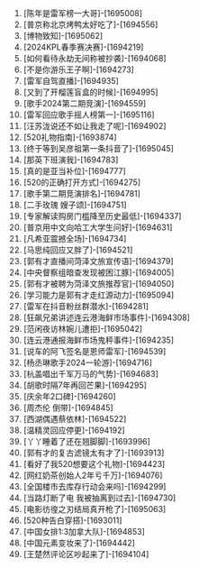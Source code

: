 
1. [陈年是雷军榜一大哥]-[1695008]
1. [普京称北京烤鸭太好吃了]-[1694556]
1. [博物致知]-[1695062]
1. [2024KPL春季赛决赛]-[1694219]
1. [如何看待永劫无间称被抄袭]-[1694068]
1. [不是你游乐王子啊]-[1694273]
1. [雷军自驾直播]-[1694935]
1. [又到了开榴莲盲盒的时候]-[1694995]
1. [歌手2024第二期竞演]-[1694559]
1. [雷军回应歌手摇人榜第一]-[1695116]
1. [汪苏泷说还不如让我走了呢]-[1694902]
1. [520礼物指南]-[1693874]
1. [终于等到吴彦祖第一条抖音了]-[1695045]
1. [那英下班演我]-[1694783]
1. [真的是亚当补位]-[1694777]
1. [520的正确打开方式]-[1694275]
1. [歌手第二期竞演排名]-[1694781]
1. [二手玫瑰 嫂子颂]-[1694751]
1. [专家解读购房门槛降至历史最低]-[1694337]
1. [普京用中文向哈工大学生问好]-[1694631]
1. [凡希亚震撼全场]-[1694734]
1. [马思纯回应又胖了]-[1694521]
1. [郭有才直播间菏泽文旅宣传语]-[1694379]
1. [中央督察组暗查发现被困江豚]-[1694005]
1. [郭有才被聘为菏泽文旅推荐官]-[1694050]
1. [学习能力是郭有才走红源动力]-[1695094]
1. [雷军在抖音粉丝群潜水]-[1694281]
1. [狂飙兄弟讲述连云港海鲜市场事件]-[1694308]
1. [范闲夜访林婉儿遭拒]-[1695042]
1. [连云港通报海鲜市场鬼秤事件]-[1694235]
1. [说车的阿飞签名是恩师雷军]-[1694539]
1. [杨丞琳歌手2024一轮游]-[1694716]
1. [杭盖唱出千军万马的气势]-[1694683]
1. [胡歌时隔7年再回芒果]-[1694295]
1. [庆余年2口碑]-[1694260]
1. [周杰伦 倒带]-[1694845]
1. [西湖偶遇蔡依林]-[1694522]
1. [温精灵回应停更]-[1694192]
1. [丫丫睡着了还在翘脚脚]-[1693996]
1. [郭有才的复古滤镜太有才了]-[1693913]
1. [看好了我520想要这个礼物]-[1694423]
1. [网红奶茶创始人2年亏千万]-[1694076]
1. [全国楼市去库存行动会来吗]-[1694299]
1. [当路灯断了电 我被抽离到过去]-[1694730]
1. [电影彷徨之刃结局真开枪了]-[1695063]
1. [520种告白穿搭]-[1693011]
1. [中国女排1:3加拿大队]-[1694853]
1. [中国元素变妆来了]-[1694442]
1. [王楚然评论区吵起来了]-[1694104]